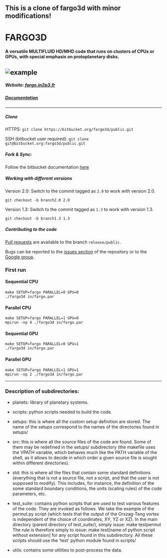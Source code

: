 ## This is a clone of fargo3d with minor modifications!




# FARGO3D #

#### A versatile MULTIFLUID HD/MHD code that runs on clusters of CPUs or GPUs, with special emphasis on protoplanetary disks. 


![example](https://bytebucket.org/fargo3d/public/raw/81b497fb327e916d1c2ad650fe1177b1bbbcc1de/utils/images/fargo3d.jpg)
------------------------

##### Website: [fargo.in2p3.fr](http://fargo.in2p3.fr)

##### [Documentation](https://fargo3d.bitbucket.io/)

------------------------

##### Clone

HTTPS: ```git clone https://bitbucket.org/fargo3d/public.git```

SSH (bitbucket user required): ```git clone git@bitbucket.org:fargo3d/public.git```

##### Fork & Sync:

Follow the bitbucket documentation [here](https://confluence.atlassian.com/bitbucket/forking-a-repository-221449527.html)

##### Working with different versions

Version 2.0: Switch to the commit tagged as ``2.0`` to work with version 2.0.

```
git checkout -b branch2.0 2.0
```

Version 1.3: Switch to the commit tagged as ``1.3`` to work with version 1.3.

```
git checkout -b branch1.3 1.3
```

##### Contributing to the code

[Pull requests](https://www.atlassian.com/git/tutorials/making-a-pull-request) are available to the branch ``release/public``. 

Bugs can be reported to the [issues section](https://bitbucket.org/fargo3d/public/issues) of the repository or to the [Google group](https://groups.google.com/forum/#!forum/fargo3d).

### First run

#### Sequential CPU

``` 
make SETUP=fargo PARALLEL=0 GPU=0
./fargo3d in/fargo.par
```

#### Parallel CPU

```
make SETUP=fargo PARALLEL=1 GPU=0
mpirun -np 4 ./fargo3d in/fargo.par
```

#### Sequential GPU

```
make SETUP=fargo PARALLEL=0 GPU=1
./fargo3d in/fargo.par
```

#### Parallel GPU

```
make SETUP=fargo PARALLEL=1 GPU=1
mpirun -np 2 ./fargo3d in/fargo.par
```

------------------------

### Description of subdirectories:

* planets: library of planetary systems.

* scripts: python scripts needed to build the code.

* setups: this is where all the custom setup definition are stored. The name of the setups correspond to the names of the directories found in setups/

* src: this is where all the source files of the code are found. Some of them may be redefined in the setups/ subdirectory (the makefile uses the VPATH variable, which behaves much like the PATH variable of the shell, as it allows to decide in which order a given source file is sought within different directories).

* std: this is where all the files that contain some standard definitions (everything that is not   a source file, not a script, and that the user is not supposed to modify). This includes, for   instance, the definition of the some standard boundary conditions, the units (scaling rules) of   the code parameters, etc.

* test_suite: contains python scripts that are used to test various features of the code. They are invoked as follows. We take the example of the permut.py script (which tests that the output of the Orszag-Tang vortex is independent of the choice of coordinates, XY, YZ or XZ). In the main directory (parent directory of test_suite/), simply issue: make testpermut The rule is therefore simply to issue: make test[name of python script without extension] for any script found in this subdirectory. All these scripts should use the 'test' python module found in scripts/

* utils: contains some utilities to post-process the data.
